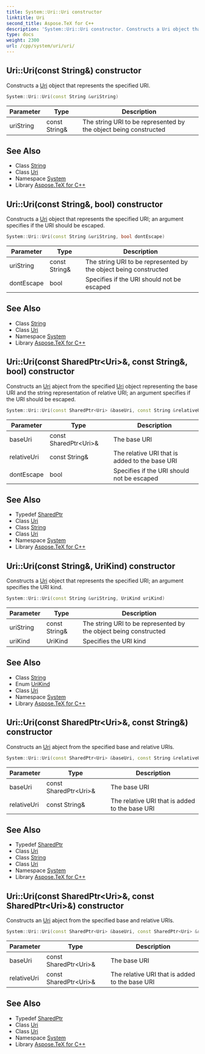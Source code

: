 ```yaml
---
title: System::Uri::Uri constructor
linktitle: Uri
second_title: Aspose.TeX for C++
description: 'System::Uri::Uri constructor. Constructs a Uri object that represents the specified URI in C++.'
type: docs
weight: 2300
url: /cpp/system/uri/uri/
---
```

## Uri::Uri(const String\&) constructor


Constructs a [Uri](../) object that represents the specified URI.

```cpp
System::Uri::Uri(const String &uriString)
```


| Parameter | Type | Description |
| --- | --- | --- |
| uriString | const String\& | The string URI to be represented by the object being constructed |

## See Also

* Class [String](../../string/)
* Class [Uri](../)
* Namespace [System](../../)
* Library [Aspose.TeX for C++](../../../)
## Uri::Uri(const String\&, bool) constructor


Constructs a [Uri](../) object that represents the specified URI; an argument specifies if the URI should be escaped.

```cpp
System::Uri::Uri(const String &uriString, bool dontEscape)
```


| Parameter | Type | Description |
| --- | --- | --- |
| uriString | const String\& | The string URI to be represented by the object being constructed |
| dontEscape | bool | Specifies if the URI should not be escaped |

## See Also

* Class [String](../../string/)
* Class [Uri](../)
* Namespace [System](../../)
* Library [Aspose.TeX for C++](../../../)
## Uri::Uri(const SharedPtr\<Uri\>\&, const String\&, bool) constructor


Constructs an [Uri](../) abject from the specified [Uri](../) object representing the base URI and the string representation of relative URI; an argument specifies if the URI should be escaped.

```cpp
System::Uri::Uri(const SharedPtr<Uri> &baseUri, const String &relativeUri, bool dontEscape)
```


| Parameter | Type | Description |
| --- | --- | --- |
| baseUri | const SharedPtr\<Uri\>\& | The base URI |
| relativeUri | const String\& | The relative URI that is added to the base URI |
| dontEscape | bool | Specifies if the URI should not be escaped |

## See Also

* Typedef [SharedPtr](../../sharedptr/)
* Class [Uri](../)
* Class [String](../../string/)
* Class [Uri](../)
* Namespace [System](../../)
* Library [Aspose.TeX for C++](../../../)
## Uri::Uri(const String\&, UriKind) constructor


Constructs a [Uri](../) object that represents the specified URI; an argument specifies the URI kind.

```cpp
System::Uri::Uri(const String &uriString, UriKind uriKind)
```


| Parameter | Type | Description |
| --- | --- | --- |
| uriString | const String\& | The string URI to be represented by the object being constructed |
| uriKind | UriKind | Specifies the URI kind |

## See Also

* Class [String](../../string/)
* Enum [UriKind](../../urikind/)
* Class [Uri](../)
* Namespace [System](../../)
* Library [Aspose.TeX for C++](../../../)
## Uri::Uri(const SharedPtr\<Uri\>\&, const String\&) constructor


Constructs an [Uri](../) abject from the specified base and relative URIs.

```cpp
System::Uri::Uri(const SharedPtr<Uri> &baseUri, const String &relativeUri)
```


| Parameter | Type | Description |
| --- | --- | --- |
| baseUri | const SharedPtr\<Uri\>\& | The base URI |
| relativeUri | const String\& | The relative URI that is added to the base URI |

## See Also

* Typedef [SharedPtr](../../sharedptr/)
* Class [Uri](../)
* Class [String](../../string/)
* Class [Uri](../)
* Namespace [System](../../)
* Library [Aspose.TeX for C++](../../../)
## Uri::Uri(const SharedPtr\<Uri\>\&, const SharedPtr\<Uri\>\&) constructor


Constructs an [Uri](../) abject from the specified base and relative URIs.

```cpp
System::Uri::Uri(const SharedPtr<Uri> &baseUri, const SharedPtr<Uri> &relativeUri)
```


| Parameter | Type | Description |
| --- | --- | --- |
| baseUri | const SharedPtr\<Uri\>\& | The base URI |
| relativeUri | const SharedPtr\<Uri\>\& | The relative URI that is added to the base URI |

## See Also

* Typedef [SharedPtr](../../sharedptr/)
* Class [Uri](../)
* Class [Uri](../)
* Namespace [System](../../)
* Library [Aspose.TeX for C++](../../../)
